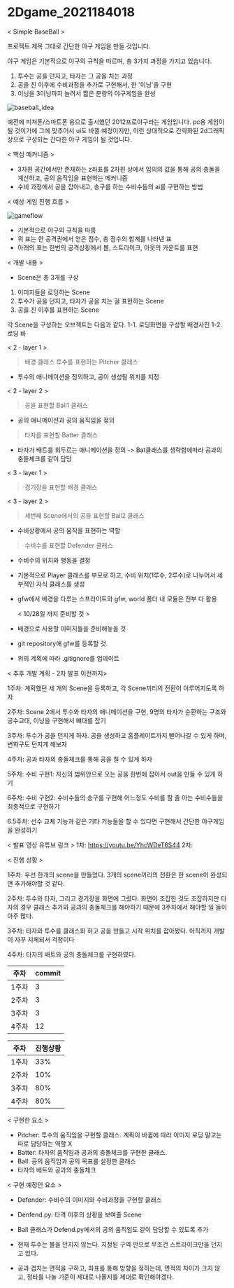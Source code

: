 # 2Dgame_2021184018
< Simple BaseBall >


프로젝트 제목 그대로 간단한 야구 게임을 만들 것입니다.

야구 게임은 기본적으로 야구의 규칙을 따르며, 총 3가지 과정을 가지고 있습니다.

1. 투수는 공을 던지고, 타자는 그 공을 치는 과정
2. 공을 친 이후에 수비과정을 추가로 구현해서, 한 '이닝'을 구현
3. 이닝을 3이닝까지 늘려서 짧은 분량의 야구게임을 완성

![baseball_idea](https://github.com/user-attachments/assets/9d333f5d-bafd-4203-8f67-0e87068e658f)

예전에 피쳐폰/스마트폰 용으로 출시했던 2012프로야구라는 게임입니다.
pc용 게임이 될 것이기에 그에 맞추어서 ui도 바뀔 예정이지만, 이런 상대적으로 간략화된 2d그래픽상으로 구성되는 간다한 야구 게임이 될 것입니다.


< 핵심 메커니즘 >
- 3차원 공간에서만 존재하는 z좌표를 2차원 상에서 임의의 값을 통해 공의 충돌을 계산하고, 공의 움직임을 표현하는 메커니즘
- 수비 과정에서 공을 잡아내고, 송구를 하는 수비수들의 ai를 구현하는 방법



< 예상 게임 진행 흐름 > 

![gameflow](https://github.com/user-attachments/assets/3e161676-5f54-4954-af7f-bf5a8ee2b52f)


- 기본적으로 야구의 규칙을 따름
- 위 표는 한 공격권에서 얻은 점수, 총 점수의 합계를 나타낸 표
- 아래의 표는 한번의 공격상황에서 볼, 스트라이크, 아웃의 카운트를 표현


< 개발 내용 >
- Scene은 총 3개를 구상
1. 이미지들을 로딩하는 Scene
2. 투수가 공을 던지고, 타자가 공을 치는 걸 표현하는 Scene
3. 공을 친 이후를 표현하는 Scene

각 Scene을 구성하는 오브젝트는 다음과 같다.
1-1. 로딩화면을 구성할 배경사진
1-2. 로딩 바

< 2 - layer 1 >
> 배경 클래스
> 투수를 표현하는 Pitcher 클래스
  - 투수의 애니메이션을 정의하고, 공이 생성될 위치를 지정

< 2 - layer 2 >
> 공을 표현할 Ball1 클래스
  - 공의 애니메이션과 공의 움직임을 정의
> 타자를 표현할 Batter 클래스
  - 타자가 배트를 휘두르는 애니메이션을 정의
    -> Bat클래스를 생략함에따라 공과의 충돌체크를 같이 담당

< 3 - layer 1 >
> 경기장을 표현할 배경 클래스

< 3 - layer 2 >
> 세번째 Scene에서의 공을 표현할 Ball2 클래스
  - 수비상황에서 공의 움직을 표현하는 역할
> 수비수를 표현할 Defender 클래스
  - 수비수의 위치와 행동을 결정


- 기본적으로 Player 클래스를 부모로 하고, 수비 위치(1루수, 2루수)로 나누어서 세부적인 자식 클래스를 생성
  
- gfw에서 배경을 다루는 스프라이트와 gfw, world 폴더 내 모듈은 전부 다 활용


  < 10/28일 까지 준비할 것 >
- 배경으로 사용할 이미지들을 준비해놓을 것
- git repository애 gfw를 등록할 것.
- 위의 계획에 따라 .gitignore를 업데이트


< 추후 개발 계획 - 2차 발표 이전까지>

1주차: 계획했던 세 개의 Scene을 등록하고, 각 Scene끼리의 전환이 이루어지도록 하자

2주차: Scene 2에서 투수와 타자의 애니메이션을 구현, 9명의 타자가 순환하는 구조와 공수교대, 이닝을 구현해서 뼈대를 잡기

3주차: 투수가 공을 던지게 하자. 공을 생성하고 홈플레이트까지 뻗어나갈 수 있게 하며, 변화구도 던지게 해보자

4주차: 공과 타자의 충돌체크를 통해 공을 칠 수 있게 하자

5주차: 수비 구현1: 자신의 범위안으로 오는 공을 한번에 잡아서 out을 만들 수 있게 하기

6주차: 수비 구현2: 수비수들의 송구를 구현해 어느정도 수비를 할 줄 아는 수비수들을 최종적으로 구현하기

6.5주차: 선수 교체 기능과 같은 기타 기능들을 할 수 있다면 구현해서 간단한 야구게임을 완성하기




< 발표 영상 유튜브 링크 >
1차: https://youtu.be/YhcWDeT6S44
2차: 





< 진행 상황 >

1주차: 우선 한개의 scene을 만들었다. 3개의 scene끼리의 전환은 한 scene이 완성되면 추가해야할 것 같다.

2주차: 투수와 타자, 그리고 경기장을 화면에 그렸다. 화면이 조잡한 것도 조잡하지만 타자의 경우 클래스 추가와 공과의 충돌체크를 해야하기 때문에
3주차에서 해야할 일 들이 아주 많다. 

3주차: 타자와 투수를 클래스화 하고 공을 만들고 시작 위치를 잡아봤다. 아직까지 개발이 자꾸 지체되서 걱정이다

4주차: 타자의 배트와 공의 충돌체크를 구현하였다. 


|주차|commit|
|---|---|
|1주차|3|
|2주차|3|
|3주차|3|
|4주차|12|




|주차|진행상황|
|---|------|
|1주차|33%| - 현재 타자가 공을 치는 Scene만이 구현되어있음
|2주차|10%| - 이미지 리소스를 찾지 못해 애니메이션을 포기했다
|3주차|80%| - 공은 성공적으로 던지고 있으나 변화구를 구현하지 않았음
|4주차|80%| - 충돌체크는 잘 되고 있으나 명확히 시각화 되지 못함






< 구현한 요소 >
- Pitcher: 투수의 움직임을 구현할 클래스. 계획이 바뀜에 따라 이미지 로딩 말고는 따로 담당하는 역할 X
- Batter: 타자의 움직임과 공과의 충돌체크를 구현한 클래스.
- Ball: 공의 움직임과 공의 목표를 설정한 클래스
- 타자의 배트와 공과의 충돌체크





< 구현 예정인 요소 >
- Defender: 수비수의 이미지와 수비과정을 구현할 클래스
- Denfend.py: 타격 이후의 상황을 보여줄 Scene
- Ball 클래스가 Defend.py에서의 공의 움직임도 같이 담당할 수 있도록 추가

  

- 현재 투수는 볼을 던지지 않는다. 지정된 구역 안으로 무조건 스트라이크만을 던지고 있다.
  
- 공과 겹치는 면적을 구하고, 좌표를 통해 방향을 정하는데, 면적의 차이가 크지 않고, 정타를 나눌 기준이 제대로 나올지를 제대로 확인해야겠다.
